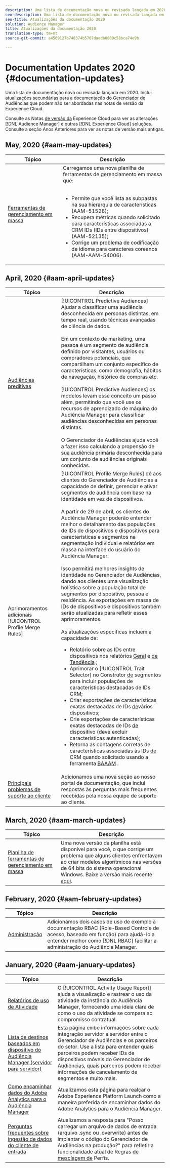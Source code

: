 ```yaml
---
description: Uma lista de documentação nova ou revisada lançada em 2020. Inclui atualizações secundárias para a documentação do Gerenciador de Audiências que podem não ser abordadas nas notas de versão da Experience Cloud.
seo-description: Uma lista de documentação nova ou revisada lançada em 2020. Inclui atualizações secundárias para a documentação do Gerenciador de Audiências que podem não ser abordadas nas notas de versão da Experience Cloud.
seo-title: Atualizações da documentação 2020
solution: Audience Manager
title: Atualizações da documentação 2020
translation-type: tm+mt
source-git-commit: a4569127b748374b5707daedb0809c58bca74e9b

---
```



# Documentation Updates 2020 {#documentation-updates}

Uma lista de documentação nova ou revisada lançada em 2020. Inclui atualizações secundárias para a documentação do Gerenciador de Audiências que podem não ser abordadas nas notas de versão da Experience Cloud.

Consulte as Notas [de versão da](https://docs.adobe.com/content/help/en/release-notes/experience-cloud/current.html) Experience Cloud para ver as alterações [!DNL Audience Manager] e outras [!DNL Experience Cloud] soluções. Consulte a seção Anos [](../docs-updates/docs-2019.md) Anteriores para ver as notas de versão mais antigas.

## May, 2020 {#aam-may-updates}

| Tópico | Descrição |
|---- |----|
| [Ferramentas de gerenciamento em massa](/help/using/reference/bulk-management-tools/bulk-management-intro.md) | Carregamos uma nova planilha de ferramentas de gerenciamento em massa que: <br><br><ul><li>Permite que você lista as subpastas na sua hierarquia de características (AAM-51528);</li><li>Recupera métricas quando solicitado para características associadas a CRM IDs (IDs entre dispositivos) (AAM-52135);</li><li>Corrige um problema de codificação de idioma para caracteres coreanos (AAM-AAM-54006).</li></ul> |

## April, 2020 {#aam-april-updates}

| Tópico | Descrição |
|---- |----|
| [Audiências preditivas](../features/algorithmic-models/predictive-audiences.md) | [!UICONTROL Predictive Audiences] Ajudar a classificar uma audiência desconhecida em personas distintas, em tempo real, usando técnicas avançadas de ciência de dados. <br><br> Em um contexto de marketing, uma pessoa é um segmento de audiência definido por visitantes, usuários ou compradores potenciais, que compartilham um conjunto específico de características, como demografia, hábitos de navegação, histórico de compras etc.<br><br>[!UICONTROL Predictive Audiences] os modelos levam esse conceito um passo além, permitindo que você use os recursos de aprendizado de máquina do Audiência Manager para classificar audiências desconhecidas em personas distintas. <br><br>O Gerenciador de Audiências ajuda você a fazer isso calculando a propensão de sua audiência primária desconhecida para um conjunto de audiências originais conhecidas. |
| Aprimoramentos adicionais [!UICONTROL Profile Merge Rules] | [!UICONTROL Profile Merge Rules] dê aos clientes do Gerenciador de Audiências a capacidade de definir, gerenciar e ativar segmentos de audiência com base na identidade em vez de dispositivos. <br><br> A partir de 29 de abril, os clientes do Audiência Manager poderão entender melhor o detalhamento das populações de IDs de dispositivos e dispositivos para características e segmentos na segmentação individual e relatórios em massa na interface do usuário do Audiência Manager. <br><br> Isso permitirá melhores insights de identidade no Gerenciador de Audiências, dando aos clientes uma visualização holística sobre a população total de segmentos por dispositivo, pessoa e residência. As exportações em massa de IDs de dispositivos e dispositivos também serão atualizadas para refletir esses aprimoramentos.<br><br>  As atualizações específicas incluem a capacidade de: <ul><li>Relatório sobre as IDs [](../reference/ids-in-aam.md) entre dispositivos nos relatórios [Geral](../reporting/general-reports.md) e [de Tendência](../reporting/trend-reports.md) ;</li><li>Aprimorar o [!UICONTROL Trait Selector] no Construtor [de](../features/segments/segment-builder.md) segmentos para incluir populações de características destacadas de IDs [](../reference/ids-in-aam.md)CRM;</li><li>Criar exportações de características exatas destacadas de IDs [de](../reference/ids-in-aam.md)vários dispositivos;</li><li>Crie exportações de características exatas destacadas de IDs [de](../reference/ids-in-aam.md) dispositivo (deve excluir características autenticadas);</li><li>Retorna as contagens corretas de características associadas às IDs [de](../reference/ids-in-aam.md) CRM quando solicitado usando a ferramenta [BAAAM](../reference/bulk-management-tools/bulk-management-intro.md) .</li></ul> |
| [Principais problemas de suporte ao cliente](../support-issues/support-issues-overview.md) | Adicionamos uma nova seção ao nosso portal de documentação, que inclui respostas às perguntas mais frequentes recebidas pela nossa equipe de suporte ao cliente. |

## March, 2020 {#aam-march-updates}

| Tópico | Descrição |
|---- |----|
| [Planilha de ferramentas de gerenciamento em massa](../reference/bulk-management-tools/bulk-management-intro.md) | Uma nova versão da planilha está disponível para você, o que corrige um problema que alguns clientes enfrentavam ao criar modelos algorítmicos nas versões de 64 bits do sistema operacional Windows. Baixe a versão mais recente [aqui](../reference/bulk-management-tools/assets/BAAAM_V2_20200311.xlsm). |

## February, 2020 {#aam-february-updates}

| Tópico | Descrição |
|---- |----|
| [Administração](../features/administration/administration-overview.md#use-cases) | Adicionamos dois casos de uso de exemplo à documentação RBAC (Role-Based Controle de acesso,  baseado em função) para ajudá-lo a entender melhor como [!DNL RBAC] facilitar a administração do Audiência Manager. |

## January, 2020 {#aam-january-updates}

| Tópico | Descrição |
|--- |----|
| [Relatórios de uso de Atividade](../features/administration/activity-usage-reporting.md) | O [!UICONTROL Activity Usage Report] ajuda a visualização e rastrear o uso da atividade da instância do Audiência Manager, fornecendo uma ideia clara de como o uso da atividade se compara ao compromisso contratual. |
| [Lista de destinos baseados em dispositivo do Audiência Manager (servidor para servidor)](/help/using/features/destinations/device-based-destinations-list.md) | Esta página exibe informações sobre cada integração servidor a servidor entre o Gerenciador de Audiências e os parceiros do setor. Use a lista para entender quais parceiros podem receber IDs de dispositivos móveis do Gerenciador de Audiências, quais parceiros podem receber informações de cancelamento de segmentos e muito mais. |
| [Como encaminhar dados do Adobe Analytics para o Audiência Manager](../integration/integration-other-solutions/audience-management-module.md) | Atualizamos esta página para realçar o Adobe Experience Platform Launch como a maneira preferida de encaminhar dados do Adobe Analytics para o Audiência Manager. |
| [Perguntas frequentes sobre ingestão de dados do cliente de entrada](/help/using/faq/faq-inbound-data-ingestion.md) | Atualizamos a resposta para &quot;Posso carregar um arquivo de dados de entrada (arquivo .sync ou .overwrite) antes de implantar o código do Gerenciador de Audiências na produção?&quot; para refletir a funcionalidade atual de Regras [de mesclagem de](/help/using/features/profile-merge-rules/merge-rule-targeting-options.md) Perfis. |
